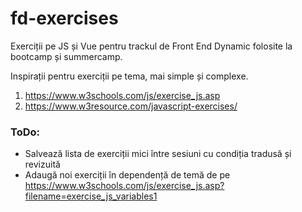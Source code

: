 # fd-exercises
Exerciții pe JS și Vue pentru trackul de Front End Dynamic folosite la bootcamp și summercamp.

Inspirații pentru exerciții pe tema, mai simple și complexe.
1. https://www.w3schools.com/js/exercise_js.asp
2. https://www.w3resource.com/javascript-exercises/

### ToDo:
- Salvează lista de exerciții mici între sesiuni cu condiția tradusă și revizuită
- Adaugă noi exerciții în dependență de temă de pe https://www.w3schools.com/js/exercise_js.asp?filename=exercise_js_variables1

